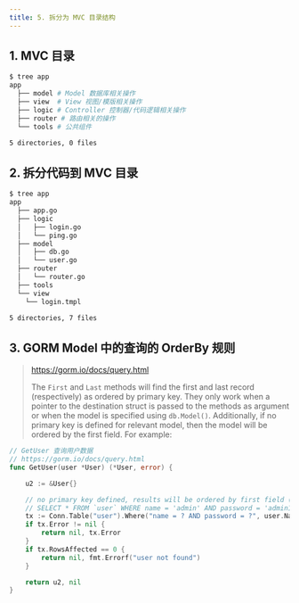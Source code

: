 ```yaml
---
title: 5. 拆分为 MVC 目录结构
---
```


## 1. MVC 目录

```bash
$ tree app
app
  ├── model # Model 数据库相关操作
  ├── view  # View 视图/模版相关操作
  ├── logic # Controller 控制器/代码逻辑相关操作
  ├── router # 路由相关的操作
  └── tools # 公共组件

5 directories, 0 files
```

## 2. 拆分代码到 MVC 目录

```bash
$ tree app
app
  ├── app.go
  ├── logic
  │   ├── login.go
  │   └── ping.go
  ├── model
  │   ├── db.go
  │   └── user.go
  ├── router
  │   └── router.go
  ├── tools
  └── view
    └── login.tmpl

5 directories, 7 files
```

## 3. GORM Model 中的查询的 OrderBy 规则

> https://gorm.io/docs/query.html
>
> The `First` and `Last` methods will find the first and last record (respectively) as ordered by primary key. They only work when a pointer to the destination struct is passed to the methods as argument or when the model is specified using `db.Model()`. Additionally, if no primary key is defined for relevant model, then the model will be ordered by the first field. For example:

```go
// GetUser 查询用户数据
// https://gorm.io/docs/query.html
func GetUser(user *User) (*User, error) {

	u2 := &User{}

	// no primary key defined, results will be ordered by first field (i.e., `user.name`)
	// SELECT * FROM `user` WHERE name = 'admin' AND password = 'admin123' ORDER BY `user`.`name` LIMIT 1
	tx := Conn.Table("user").Where("name = ? AND password = ?", user.Name, user.Password).First(u2)
	if tx.Error != nil {
		return nil, tx.Error
	}
	if tx.RowsAffected == 0 {
		return nil, fmt.Errorf("user not found")
	}

	return u2, nil
}
```